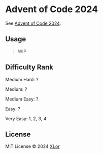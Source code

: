 # Advent of Code 2024

See [Advent of Code 2024](https://adventofcode.com/2024).

## Usage

> WIP

## Difficulty Rank

Medium Hard: ?

Medium: ?

Medium Easy: ?

Easy: ?

Very Easy: 1, 2, 3, 4

## License

MIT License © 2024 [XLor](https://github.com/yjl9903)
